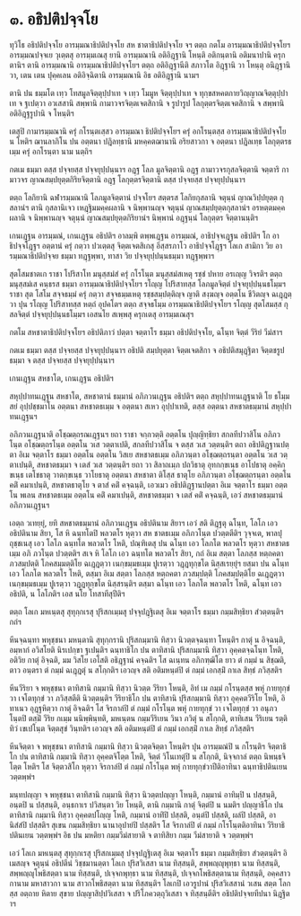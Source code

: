 <h1>๓. อธิปติปจฺจโย</h1>
<p>ทุวิโธ อธิปติปจฺจโย อารมฺมณาธิปติปจฺจโย สห ชาตาธิปติปจฺจโย จฯ ตตฺถ กตโม อารมฺมณาธิปติปจฺจโยฯ อารมฺมณปจฺจเย วุเตฺตสุ อารมฺมเณสุ ยานิ อารมฺมณานิ อติอิฎฺฐานิ โหนฺติ อติกนฺตานิ อติมนาปานิ ครุกตานิฯ ตานิ อารมฺมณานิ อารมฺมณาธิปติปจฺจโยฯ ตตฺถ อติอิฎฺฐานีติ สภาวโต อิฎฺฐานิ วา โหนฺตุ อนิฎฺฐานิ วา, เตน เตน ปุคฺคเลน อติอิจฺฉิตานิ อารมฺมณานิ อิธ อติอิฎฺฐานิ นามฯ</p>


<p>ตานิ ปน ธมฺมโต เทฺว โทสมูลจิตฺตุปฺปาเท จ เทฺว โมมูห จิตฺตุปฺปาเท จ ทุกฺขสหคตกายวิญฺญาณจิตฺตุปฺปาเท จ ฐเปตฺวา อวเสสานิ สพฺพานิ กามาวจรจิตฺตเจตสิกานิ จ รูปารูป โลกุตฺตรจิตฺตเจตสิกานิ จ สพฺพานิ อติอิฎฺฐรูปานิ จ โหนฺติฯ</p>


<p>เตสุปิ  กามารมฺมณานิ ครุํ กโรนฺตเสฺสว อารมฺมณา ธิปติปจฺจโยฯ ครุํ อกโรนฺตสฺส อารมฺมณาธิปติปจฺจโย น โหติฯ ฌานลาภิโน ปน อตฺตนา ปฎิลทฺธานิ มหคฺคตฌานานิ อริยสาวกา จ อตฺตนา ปฎิลเทฺธ โลกุตฺตรธเมฺม ครุํ อกโรนฺตา นาม นตฺถิฯ</p>


<p>กตเม ธมฺมา ตสฺส ปจฺจยสฺส ปจฺจยุปฺปนฺนาฯ อฎฺฐ โลภ มูลจิตฺตานิ อฎฺฐ กามาวจรกุสลจิตฺตานิ จตฺตาริ กามาวจร ญาณสมฺปยุตฺตกิริยจิตฺตานิ อฎฺฐ โลกุตฺตรจิตฺตานิ ตสฺส ปจฺจยสฺส ปจฺจยุปฺปนฺนาฯ</p>


<p>ตตฺถ โลกิยานิ ฉฬารมฺมณานิ โลภมูลจิตฺตานํ ปจฺจโยฯ สตฺตรส โลกิยกุสลานิ จตุนฺนํ ญาณวิปฺปยุตฺต กุสลานํฯ ตานิ กุสลานิเจว เหฎฺฐิมมคฺคผลานิ จ นิพฺพานญฺจ จตุนฺนํ ญาณสมฺปยุตฺตกุสลานํฯ อรหตฺตมคฺคผลานิ จ นิพฺพานญฺจ จตุนฺนํ ญาณสมฺปยุตฺตกิริยานํฯ นิพฺพานํ อฎฺฐนฺนํ โลกุตฺตร จิตฺตานนฺติฯ</p>


<p>เกนเฎฺฐน อารมฺมณํ, เกนเฎฺฐน อธิปติฯ อาลมฺพิ ตพฺพเฎฺฐน อารมฺมณํ, อาธิปจฺจเฎฺฐน อธิปติฯ โก อาธิปจฺจโฎฺฐฯ อตฺตานํ ครุํ กตฺวา ปวเตฺตสุ จิตฺตเจตสิเกสุ อิสฺสรภาโว อาธิปจฺจโฎฺฐฯ โลเก สามิกา วิย อารมฺมณาธิปติปจฺจย ธมฺมา ทฎฺฐพฺพา, ทาสา วิย ปจฺจยุปฺปนฺนธมฺมา ทฎฺฐพฺพาฯ</p>


<p>สุตโสมชาตเก ราชา โปริสาโท มนุสฺสมํสํ ครุํ กโรโนฺต มนุสฺสมํสเหตุ รชฺชํ ปหาย อรเญฺญ วิจรติฯ ตตฺถ มนุสฺสมํเส คนฺธรส ธมฺมา อารมฺมณาธิปติปจฺจโยฯ รโญฺญ โปริสาทสฺส โลภมูลจิตฺตํ ปจฺจยุปฺปนฺนธโมฺมฯ ราชา สุต โสโม สจฺจธมฺมํ ครุํ กตฺวา สจฺจธมฺมเหตุ รชฺชสมฺปตฺติญฺจ ญาติ สงฺฆญฺจ อตฺตโน ชีวิตญฺจ ฉเฎฺฎตฺวา ปุน รโญฺญ โปริสาทสฺส หตฺถํ อุปคโตฯ ตตฺถ สจฺจธโมฺม อารมฺมณาธิปติปจฺจโยฯ รโญฺญ สุตโสมสฺส กุสลจิตฺตํ ปจฺจยุปฺปนฺนธโมฺมฯ เอสนโย สเพฺพสุ ครุกเตสุ อารมฺมเณสุฯ</p>


<p>กตโม สหชาตาธิปติปจฺจโยฯ อธิปติภาวํ ปตฺตา จตฺตาโร ธมฺมา อธิปติปจฺจโย, ฉโนฺท จิตฺตํ วีริยํ วีมํสาฯ</p>


<p>กตเม ธมฺมา ตสฺส ปจฺจยสฺส ปจฺจยุปฺปนฺนาฯ อธิปติ สมฺปยุตฺตา จิตฺตเจตสิกา จ อธิปติสมุฎฺฐิตา จิตฺตชรูปธมฺมา จ ตสฺส ปจฺจยสฺส ปจฺจยุปฺปนฺนาฯ</p>


<p>เกนเฎฺฐน สหชาโต, เกนเฎฺฐน อธิปติฯ</p>


<p>สหุปฺปาทนเฎฺฐน สหชาโต, สหชาตานํ ธมฺมานํ อภิภวนเฎฺฐน อธิปติฯ ตตฺถ สหุปฺปาทนเฎฺฐนาติ  โย ธโมฺม สยํ อุปฺปชฺชมาโน อตฺตนา สหชาตธเมฺม จ อตฺตนา สเหว อุปฺปาเทติ, ตสฺส อตฺตนา สหชาตธมฺมานํ สหุปฺปาทนเฎฺฐนฯ</p>


<p>อภิภวนเฎฺฐนาติ อโชฺฌตฺถรณเฎฺฐนฯ ยถา ราชา จกฺกวตฺติ อตฺตโน ปุญฺญิทฺธิยา สกลทีปวาสิโน อภิภวโนฺต อโชฺฌตฺถรโนฺต อตฺตโน วเส วตฺตาเปติ, สกลทีปวาสิโน จ ตสฺส วเส วตฺตนฺติฯ ตถา อธิปติฎฺฐานปตฺตา อิเม จตฺตาโร ธมฺมา อตฺตโน อตฺตโน วิสเย สหชาตธเมฺม อภิภวนฺตา อโชฺฌตฺถรนฺตา อตฺตโน วเส วตฺตาเปนฺติ, สหชาตธมฺมา จ เตสํ วเส วตฺตนฺติฯ ยถา วา สิลาถเมฺภ ปถวิธาตุ อุทกกฺขเนฺธ อาโปธาตุ อคฺคิกฺขเนฺธ เตโชธาตุ วาตกฺขเนฺธ วาโยธาตุ อตฺตนา สหชาตา ติโสฺส ธาตุโย อภิภวนฺตา อโชฺฌตฺถรนฺตา อตฺตโน คติํ คมาเปนฺติ, สหชาตธาตุโย จ ตาสํ คติํ คจฺฉนฺติ, เอวเมว อธิปติฎฺฐานปตฺตา อิเม จตฺตาโร ธมฺมา อตฺตโน พเลน สหชาตธเมฺม อตฺตโน คติํ คมาเปนฺติ, สหชาตธมฺมา จ เตสํ คติํ คจฺฉนฺติ, เอวํ สหชาตธมฺมานํ อภิภวนเฎฺฐนฯ</p>


<p>เอตฺถ วเทยฺยุํ, ยทิ สหชาตธมฺมานํ อภิภวนเฎฺฐน อธิปตินาม สิยาฯ เอวํ สติ ติฎฺฐตุ ฉโนฺท, โลโภ เอว อธิปตินาม สิยา, โส หิ ฉนฺทโตปิ พลวตโร หุตฺวา สห ชาตธเมฺม อภิภวโนฺต ปวตฺตตีติฯ วุจฺจเต, พาลปุถุชฺชเนสุ เอว โลโภ ฉนฺทโต พลวตโร โหติ, ปณฺฑิเตสุ ปน ฉโนฺท เอว โลภโต พลวตโร หุตฺวา สหชาตธเมฺม อภิ ภวโนฺต ปวตฺตติฯ สเจ หิ โลโภ เอว ฉนฺทโต พลวตโร สิยา, กถํ อิเม สตฺตา โลภสฺส หตฺถคตา ภวสมฺปตฺติ โภคสมฺมตฺติโย ฉเฎฺฎตฺวา เนกฺขมฺมธเมฺม ปูเรตฺวา วฎฺฎทุกฺขโต นิสฺสเรยฺยุํฯ ยสฺมา ปน ฉโนฺท เอว โลภโต พลวตโร โหติ, ตสฺมา อิเม สตฺตา โลภสฺส หตฺถคตา ภวสมฺปตฺติ โภคสมฺปตฺติโย ฉเฎฺฎตฺวา เนกฺขมฺมธเมฺม ปูเรตฺวา วฎฺฎทุกฺขโต นิสฺสรนฺติฯ ตสฺมา ฉโนฺท เอว โลภโต พลวตโร โหติ, ฉโนฺท เอว อธิปติ, น โลโภติฯ เอส นโย โทสาทีสุปีติฯ</p>


<p>ตตฺถ โลเก มหเนฺตสุ สุทุกฺกเรสุ ปุริสกเมฺมสุ ปจฺจุปฎฺฐิเตสุ อิเม จตฺตาโร ธมฺมา กมฺมสิทฺธิยา สํวตฺตนฺติฯ กถํฯ</p>


<p>หีนจฺฉนฺทา พหุชฺชนา มหนฺตานิ สุทุกฺกรานิ ปุริสกมฺมานิ ทิสฺวา นิวตฺตจฺฉนฺทา โหนฺติฯ กาตุํ น อิจฺฉนฺติ, อมฺหากํ อวิสโยติ นิรเปกฺขา ฐเปนฺติฯ ฉนฺทาธิโก ปน ตาทิสานิ ปุริสกมฺมานิ ทิสฺวา อุคฺคตจฺฉโนฺท โหติ, อติวิย  กาตุํ อิจฺฉติ, มม วิสโย เอโสติ อธิฎฺฐานํ คจฺฉติฯ โส ฉเนฺทน อภิกฑฺฒิโต ยาว ตํ กมฺมํ น สิชฺฌติ, ตาว อนฺตรา ตํ กมฺมํ ฉเฎฺฎตุํ น สโกฺกติฯ เอวญฺจ สติ อติมหนฺตํปิ ตํ กมฺมํ เอกสฺมิํ กาเล สิทฺธํ ภวิสฺสติฯ</p>


<p>หีนวีริยา จ พหุชฺชนา ตาทิสานิ กมฺมานิ ทิสฺวา นิวตฺต วีริยา โหนฺติ, อิทํ เม กมฺมํ กโรนฺตสฺส พหุํ กายทุกฺขํ วา เจโตทุกฺขํ วา ภวิสฺสตีติ นิวตฺตนฺติฯ วีริยาธิโก ปน ตาทิสานิ ปุริสกมฺมานิ ทิสฺวา อุคฺคตวีริโย โหติ, อิทาเนว อุฎฺฐหิตฺวา กาตุํ อิจฺฉติฯ โส จิรกาลํปิ ตํ กมฺมํ กโรโนฺต พหุํ กายทุกฺขํ วา เจโตทุกฺขํ วา อนุภวโนฺตปิ ตสฺมิํ วีริย กเมฺม นนิพฺพินฺทติ, มหเนฺตน กมฺมวีริเยน วินา ภวิตุํ น สโกฺกติ, ตาทิเสน วีริเยน รตฺติทิวํ เขเปโนฺต จิตฺตสุขํ วินฺทติฯ เอวญฺจ สติ อติมหนฺตํปิ ตํ กมฺมํ เอกสฺมิํ กาเล สิทฺธํ ภวิสฺสติฯ</p>


<p>หีนจิตฺตา จ พหุชฺชนา ตาทิสานิ กมฺมานิ ทิสฺวา นิวตฺตจิตฺตา โหนฺติฯ ปุน อารมฺมณํปิ น กโรนฺติฯ จิตฺตาธิโก ปน ตาทิสานิ กมฺมานิ ทิสฺวา อุคฺคตจิโตฺต โหติ, จิตฺตํ วิโนเทตุํปิ น สโกฺกติ, นิจฺจกาลํ ตตฺถ นิพนฺธจิโตฺต โหติฯ โส จิตฺตวสิโก หุตฺวา จิรกาลํปิ ตํ กมฺมํ กโรโนฺต พหุํ กายทุกฺขํวาปีติอาทินา ฉนฺทาธิปตินเยน วตฺตพฺพํฯ</p>


<p>มนฺทปญฺญา จ พหุชฺชนา ตาทิสานิ กมฺมานิ ทิสฺวา นิวตฺตปญฺญา โหนฺติ, กมฺมานํ อาทิมฺปิ น ปสฺสนฺติ, อนฺตปิ น ปสฺสนฺติ, อนฺธกาเร ปวิสนฺตา วิย โหนฺติ, ตานิ กมฺมานิ กาตุํ จิตฺตํปิ น นมติฯ ปญฺญาธิโก ปน ตาทิสานิ กมฺมานิ ทิสฺวา อุคฺคตปโญฺญ โหติ, กมฺมานํ อาทิํปิ ปสฺสติ, อนฺตํปิ ปสฺสติ, ผลํปิ ปสฺสติ, อานิสํสํปิ ปสฺสติฯ สุเขน กมฺมสิทฺธิยา นานาอุปายํปิ ปสฺสติฯ โส จิรกาลํปิ ตํ กมฺมํ กโรโนฺตติอาทินา วีริยาธิปตินเยน วตฺตพฺพํฯ อิธ ปน มหติยา กมฺมวีมํสายาติ จ ตาทิสิยา กมฺม วีมํสายาติ จ วตฺตพฺพํฯ</p>


<p>เอวํ โลเก มหเนฺตสุ สุทุกฺกเรสุ ปุริสกเมฺมสุ ปจฺจุปฎฺฐิเตสุ อิเม จตฺตาโร ธมฺมา กมฺมสิทฺธิยา สํวตฺตนฺติฯ อิเมสญฺจ จตุนฺนํ อธิปตีนํ วิชฺชมานตฺตา โลเก ปุริสวิเสสา นาม ทิสฺสนฺติ, สพฺพญฺญุพุทฺธา นาม ทิสฺสนฺติ, สพฺพญฺญุโพธิสตฺตา นาม ทิสฺสนฺติ, ปเจฺจกพุทฺธา นาม ทิสฺสนฺติ, ปเจฺจกโพธิสตฺตานาม ทิสฺสนฺติ, อคฺคสาวกานาม มหาสาวกา นาม สาวกโพธิสตฺตา นาม ทิสฺสนฺติฯ โลเกปิ เอวรูปานํ ปุริสวิเสสานํ วเสน สตฺต โลกสฺส อตฺถาย หิตาย สุขาย ปญฺญาสิปฺปวิเสสา จ ปริโภควตฺถุวิเสสา จ ทิสฺสนฺตีติฯ อธิปติปจฺจยทีปนา นิฎฺฐิตาฯ</p>





